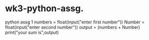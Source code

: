 # wk3-python-assg.
python assg 1
numbers = float(input("enter first number"))
Number = float(input("enter second number"))
output = (numbers + Number)
print("your sum is",output)
